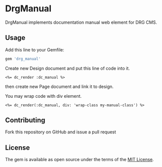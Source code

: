 # DrgManual

DrgManual implements documentation manual web element for DRG CMS.

## Usage

Add this line to your Gemfile:

```ruby
gem 'drg_manual'
```
Create new Design document and put this line of code into it.

```irb
<%= dc_render :dc_manual %>
```
then create new Page document and link it to design.


You may wrap code with div element.

```irb
<%= dc_render(:dc_manual, div: 'wrap-class my-manual-class') %>
```

## Contributing
Fork this repository on GitHub and issue a pull request

## License
The gem is available as open source under the terms of the [MIT License](http://opensource.org/licenses/MIT).
